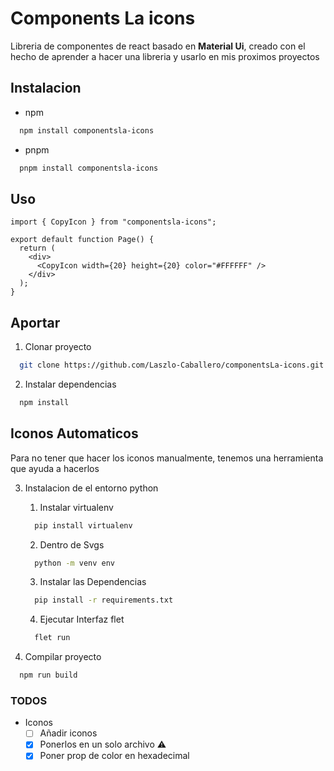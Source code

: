 # Components La icons

Libreria de componentes de react basado en **Material Ui**,
creado con el hecho de aprender a hacer una libreria y usarlo en mis
proximos proyectos

## Instalacion

- npm

```bash
  npm install componentsla-icons
```

- pnpm

```bash
  pnpm install componentsla-icons
```

## Uso

```tsx
import { CopyIcon } from "componentsla-icons";

export default function Page() {
  return (
    <div>
      <CopyIcon width={20} height={20} color="#FFFFFF" />
    </div>
  );
}
```

## Aportar

1. Clonar proyecto

```bash
  git clone https://github.com/Laszlo-Caballero/componentsLa-icons.git
```

2. Instalar dependencias

```bash
  npm install
```

## Iconos Automaticos

Para no tener que hacer los iconos manualmente, tenemos una herramienta que ayuda a hacerlos

3. Instalacion de el entorno python

   1. Instalar virtualenv

   ```bash
     pip install virtualenv
   ```

   2. Dentro de Svgs

   ```bash
     python -m venv env
   ```

   3. Instalar las Dependencias

   ```bash
     pip install -r requirements.txt
   ```

   4. Ejecutar Interfaz flet

   ```bash
     flet run
   ```

4. Compilar proyecto

```bash
  npm run build
```

### TODOS

- Iconos
  - [ ] Añadir iconos
  - [x] Ponerlos en un solo archivo ⚠️
  - [x] Poner prop de color en hexadecimal
